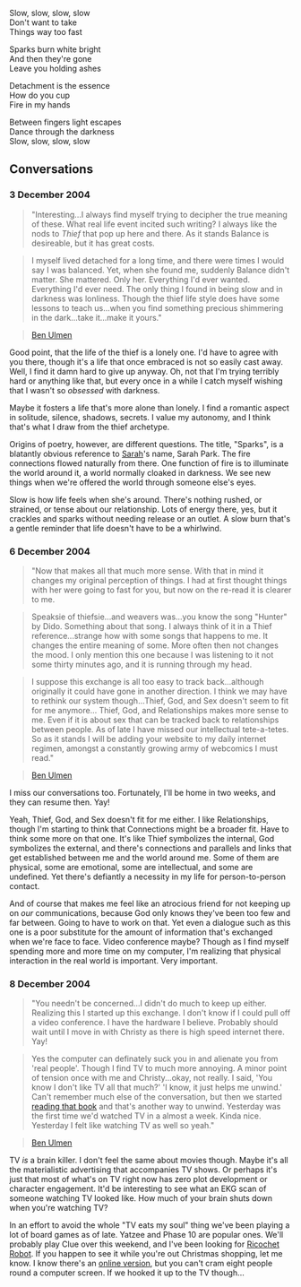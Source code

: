 <!--
title: Sparks
created: 2 December 2004 - 6:54 am
updated: 9 December 2004 - 3:46 pm
slug: sparks
tags: poetry
-->

Slow, slow, slow, slow  
Don't want to take  
Things way too fast  

Sparks burn white bright  
And then they're gone  
Leave you holding ashes  

Detachment is the essence  
How do you cup  
Fire in my hands  

Between fingers light escapes  
Dance through the darkness  
Slow, slow, slow, slow  


## Conversations ##

### 3 December 2004 ###

> "Interesting...I always find myself trying to decipher the true meaning of these. What real life event incited such writing? I always like the nods to _Thief_ that pop up here and there. As it stands Balance is desireable, but it has great costs.

> I myself lived detached for a long time, and there were times I would say I was balanced. Yet, when she found me, suddenly Balance didn't matter. She mattered. Only her. Everything I'd ever wanted. Everything I'd ever need. The only thing I found in being slow and in darkness was lonliness. Though the thief life style does have some lessons to teach us...when you find something precious shimmering in the dark...take it...make it yours."

> [Ben Ulmen][]

Good point, that the life of the thief is a lonely one. I'd have to agree with you there, though it's a life that once embraced is not so easily cast away. Well, I find it damn hard to give up anyway. Oh, not that I'm trying terribly hard or anything like that, but every once in a while I catch myself wishing that I wasn't so _obsessed_ with darkness.

Maybe it fosters a life that's more alone than lonely. I find a romantic aspect in solitude, silence, shadows, secrets. I value my autonomy, and I think that's what I draw from the thief archetype.

Origins of poetry, however, are different questions. The title, "Sparks", is a blatantly obvious reference to [Sarah][]'s name, Sarah Park. The fire connections flowed naturally from there. One function of fire is to illuminate the world around it, a world normally cloaked in darkness. We see new things when we're offered the world through someone else's eyes.

Slow is how life feels when she's around. There's nothing rushed, or strained, or tense about our relationship. Lots of energy there, yes, but it crackles and sparks without needing release or an outlet. A slow burn that's a gentle reminder that life doesn't have to be a whirlwind.

### 6 December 2004 ###

> "Now that makes all that much more sense. With that in mind it changes my original perception of things. I had at first thought things with her were going to fast for you, but now on the re-read it is clearer to me.

> Speaksie of thiefsie...and weavers was...you know the song "Hunter" by Dido. Something about that song. I always think of it in a Thief reference...strange how with some songs that happens to me. It changes the entire meaning of some. More often then not changes the mood. I only mention this one because I was listening to it not some thirty minutes ago, and it is running through my head.

> I suppose this exchange is all too easy to track back...although originally it could have gone in another direction. I think we may have to rethink our system though...Thief, God, and Sex doesn't seem to fit for me anymore... Thief, God, and Relationships makes more sense to me. Even if it is about sex that can be tracked back to relationships between people. As of late I have missed our intellectual tete-a-tetes. So as it stands I will be adding your website to my daily internet regimen, amongst a constantly growing army of webcomics I must read."

> [Ben Ulmen][]

I miss our conversations too. Fortunately, I'll be home in two weeks, and they can resume then. Yay!

Yeah, Thief, God, and Sex doesn't fit for me either. I like Relationships, though I'm starting to think that Connections might be a broader fit. Have to think some more on that one. It's like Thief symbolizes the internal, God symbolizes the external, and there's connections and parallels and links that get established between me and the world around me. Some of them are physical, some are emotional, some are intellectual, and some are undefined. Yet there's defiantly a necessity in my life for person-to-person contact.

And of course that makes me feel like an atrocious friend for not keeping up on _our_ communications, because God only knows they've been too few and far between. Going to have to work on that. Yet even a dialogue such as this one is a poor substitute for the amount of information that's exchanged when we're face to face. Video conference maybe? Though as I find myself spending more and more time on my computer, I'm realizing that physical interaction in the real world is important. Very important.

### 8 December 2004 ###

> "You needn't be concerned...I didn't do much to keep up either. Realizing this I started up this exchange. I don't know if I could pull off a video conference. I have the hardware I believe. Probably should wait until I move in with Christy as there is high speed internet there. Yay!

> Yes the computer can definately suck you in and alienate you from 'real people'. Though I find TV to much more annoying. A minor point of tension once with me and Christy...okay, not really. I said, 'You know I don't like TV all that much?' 'I know, it just helps me unwind.' Can't remember much else of the conversation, but then we started [reading that book][] and that's another way to unwind. Yesterday was the first time we'd watched TV in a almost a week. Kinda nice. Yesterday I felt like watching TV as well so yeah."

> [Ben Ulmen][]

TV _is_ a brain killer. I don't feel the same about movies though. Maybe it's all the materialistic advertising that accompanies TV shows. Or perhaps it's just that most of what's on TV right now has zero plot development or character engagement. It'd be interesting to see what an EKG scan of someone watching TV looked like. How much of your brain shuts down when you're watching TV?

In an effort to avoid the whole "TV eats my soul" thing we've been playing a lot of board games as of late. Yatzee and Phase 10 are popular ones. We'll probably play Clue over this weekend, and I've been looking for [Ricochet Robot][]. If you happen to see it while you're out Christmas shopping, let me know. I know there's an [online version][], but you can't cram eight people round a computer screen. If we hooked it up to the TV though...



[Ben Ulmen]: http://www.livejournal.com/users/lancegroudflyer/ "Ben Ulmen (LiveJournal): Sometimes it tastes so bitter"

[Sarah]: http://sparkticus.deviantart.com/ "Sarah Park (deviantART): sparkticus"

[reading that book]: http://www.livejournal.com/users/lancegroudflyer/16826.html "Ben Ulmen (LiveJournal): Alive and well..."

[Ricochet Robot]: http://www.io.com/~beckerdo/games/reviews/RicochetRobotReview.html "Dan Becker: Game Review - Ricochet Robot by Alex Randolph (via Fravia+, searchlores.org)"

[online version]: http://www.ricochetrobot.com/ "Ricochet Robot"
